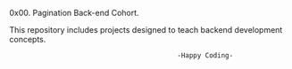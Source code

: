    0x00. Pagination Back-end Cohort.

This repository includes projects designed to teach backend development concepts.

                                              -Happy Coding-
